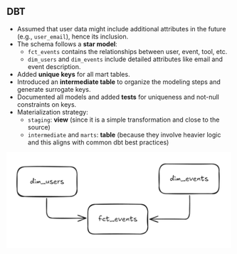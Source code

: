 ## DBT

- Assumed that user data might include additional attributes in the future (e.g., `user_email`), hence its inclusion.
- The schema follows a **star model**:
  - `fct_events` contains the relationships between user, event, tool, etc.
  - `dim_users` and `dim_events` include detailed attributes like email and event description.
- Added **unique keys** for all mart tables.
- Introduced an **intermediate table** to organize the modeling steps and generate surrogate keys.
- Documented all models and added **tests** for uniqueness and not-null constraints on keys.
- Materialization strategy:
  - `staging`: **view** (since it is a simple transformation and close to the source)
  - `intermediate` and `marts`: **table** (because they involve heavier logic and this aligns with common dbt best practices)

![Schema](./images/star_schema.png)